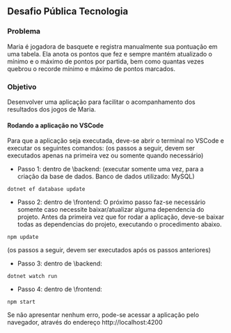 ## Desafio Pública Tecnologia

### Problema
Maria é jogadora de basquete e registra manualmente sua pontuação em uma tabela. Ela anota os pontos que fez e sempre mantém atualizado o mínimo e o máximo de pontos por partida, bem como quantas vezes quebrou o recorde mínimo e máximo de pontos marcados.

### Objetivo
Desenvolver uma aplicação para facilitar o acompanhamento dos resultados dos jogos de Maria.

#### Rodando a aplicação no VSCode
Para que a aplicação seja executada, deve-se abrir o terminal no VSCode e executar os seguintes comandos:
(os passos a seguir, devem ser executados apenas na primeira vez ou somente quando necessário)
- Passo 1: dentro de \backend: (executar somente uma vez, para a criação da base de dados. Banco de dados utilizado: MySQL)
```
dotnet ef database update
```
- Passo 2: dentro de \frontend: 
O próximo passo faz-se necessário somente caso necessite baixar/atualizar alguma dependencia do projeto. Antes da primeira vez que for rodar a aplicação, deve-se baixar todas as dependencias do projeto, executando o procedimento abaixo.
```
npm update
```
(os passos a seguir, devem ser executados após os passos anteriores)
- Passo 3: dentro de \backend:
```
dotnet watch run
```
- Passo 4: dentro de \frontend:
```
npm start
```

Se não apresentar nenhum erro, pode-se acessar a aplicação pelo navegador, através do endereço http://localhost:4200
